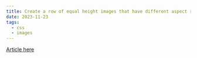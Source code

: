 ```yaml
---
title: Create a row of equal height images that have different aspect ratios
date: 2023-11-23
tags:
  - css
  - images
---
```


[Article here](https://www.terluinwebdesign.nl/en/css/images-of-varying-aspect-ratio-fill-available-space-but-keep-heights-equal/)
